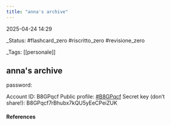 ```yaml
---
title: "anna's archive"
---
```


2025-04-24 14:29

_Status: #flashcard_zero  #riscritto_zero  #revisione_zero 

_Tags: [[personale]]

## anna's archive
password:

Account ID: B8GPqcf
Public profile: [#B8GPqcf](https://annas-archive.org/profile/B8GPqcf)
Secret key (don’t share!): B8GPqcf7rBhubx7kQU5yEeCPeiZUK
#### References



